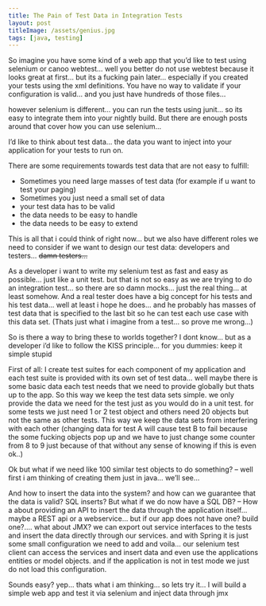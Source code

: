 ```yaml
---
title: The Pain of Test Data in Integration Tests
layout: post
titleImage: /assets/genius.jpg
tags: [java, testing]
---
```


So imagine you have some kind of a web app that you’d like to test using selenium or canoo webtest… well you better do 
not use webtest because it looks great at first… but its a fucking pain later… especially if you created your tests 
using the xml definitions. You have no way to validate if your configuration is valid… and you just have hundreds of 
those files…

however selenium is different… you can run the tests using junit… so its easy to integrate them into your nightly build. 
But there are enough posts around that cover how you can use selenium…

I’d like to think about test data… the data you want to inject into your application for your tests to run on.

There are some requirements towards test data that are not easy to fulfill:

* Sometimes you need large masses of test data (for example if u want to test your paging)
* Sometimes you just need a small set of data
* your test data has to be valid
* the data needs to be easy to handle
* the data needs to be easy to extend

This is all that i could think of right now… but we also have different roles we need to consider if we want to design 
our test data: developers and testers… <del>damn testers…</del>

As a developer i want to write my selenium test as fast and easy as possible… just like a unit test. but that is not 
so easy as we are trying to do an integration test… so there are so damn mocks… just the real thing… at least somehow. 
And a real tester does have a big concept for his tests and his test data… well at least i hope he does… and he probably 
has masses of test data that is specified to the last bit so he can test each use case with this data set. (Thats just 
what i imagine from a test… so prove me wrong…)

So is there a way to bring these to worlds together? I dont know… but as a developer i’d like to follow the KISS 
principle… for you dummies: keep it simple stupid

First of all: I create test suites for each component of my application and each test suite is provided with its own 
set of test data… well maybe there is some basic data each test needs that we need to provide globally but thats up 
to the app. So this way we keep the test data sets simple. we only provide the data we need for the test just as you 
would do in a unit test. for some tests we just need 1 or 2 test object and others need 20 objects but not the same as 
other tests. This way we keep the data sets from interfering with each other (changing data for test A will cause test 
B to fail because the some fucking objects pop up and we have to just change some counter from 8 to 9 just because of 
that without any sense of knowing if this is even ok..)

Ok but what if we need like 100 similar test objects to do something? – well first i am thinking of creating them just 
in java… we’ll see…

And how to insert the data into the system? and how can we guarantee that the data is valid? SQL inserts? But what if 
we do now have a SQL DB? – How a about providing an API to insert the data through the application itself… maybe a 
REST api or a webservice… but if our app does not have one? build one?…. what about JMX? we can export out service 
interfaces to the tests and insert the data directly through our services. and with Spring it is just some small 
configuration we need to add and voila… our selenium test client can access the services and insert data and even 
use the applications entities or model objects. and if the application is not in test mode we just do not load this 
configuration.

Sounds easy? yep… thats what i am thinking… so lets try it… I will build a simple web app and test it via selenium and 
inject data through jmx
